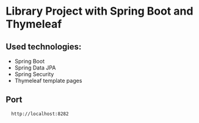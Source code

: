 # Library Project with Spring Boot and Thymeleaf



 ## Used technologies:

- Spring Boot
- Spring Data JPA
- Spring Security
- Thymeleaf template pages

## Port
```
  http://localhost:8282
```
